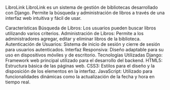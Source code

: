 LibroLink
LibroLink es un sistema de gestión de bibliotecas desarrollado con Django. Permite la búsqueda y administración de libros a través de una interfaz web intuitiva y fácil de usar.

Características
Búsqueda de Libros: Los usuarios pueden buscar libros utilizando varios criterios.
Administración de Libros: Permite a los administradores agregar, editar y eliminar libros de la biblioteca.
Autenticación de Usuarios: Sistema de inicio de sesión y cierre de sesión para usuarios autenticados.
Interfaz Responsiva: Diseño adaptable para su uso en dispositivos móviles y de escritorio.
Tecnologías Utilizadas
Django: Framework web principal utilizado para el desarrollo del backend.
HTML5: Estructura básica de las páginas web.
CSS3: Estilos para el diseño y la disposición de los elementos en la interfaz.
JavaScript: Utilizado para funcionalidades dinámicas como la actualización de la fecha y hora en tiempo real.
